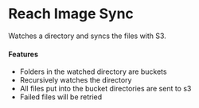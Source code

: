 # Reach Image Sync

Watches a directory and syncs the files with S3.

#### Features

 - Folders in the watched directory are buckets
 - Recursively watches the directory
 - All files put into the bucket directories are sent to s3
 - Failed files will be retried